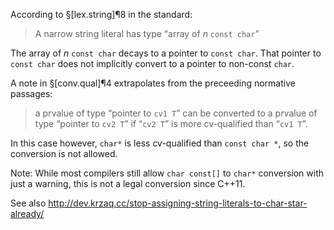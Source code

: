 According to §[lex.string]¶8 in the standard:

> A narrow string literal has type “array of *n* `const char`”

The array of *n* `const char` decays to a pointer to `const char`. That pointer to `const char` does not implicitly convert to a pointer to non-const `char`.

A note in §[conv.qual]¶4 extrapolates from the preceeding normative passages:

> a prvalue of type “pointer to `cv1 T`” can be converted to a prvalue of type “pointer to `cv2 T`” if “`cv2 T`” is more cv-qualified than “`cv1 T`”.

In this case however, `char*` is less cv-qualified than `const char *`, so the conversion is not allowed.

Note: While most compilers still allow `char const[]` to `char*` conversion with just a warning, this is not a legal conversion since C++11.

See also <http://dev.krzaq.cc/stop-assigning-string-literals-to-char-star-already/>